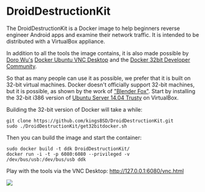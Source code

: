 DroidDestructionKit
===================

The DroidDestructionKit is a Docker image to help beginners reverse engineer Android apps and examine their network traffic. It is intended
to be distributed with a VirtualBox appliance.

In addition to all the tools the image contains, it is also made possible by [Doro Wu's](https://github.com/fcwu)
[Docker Ubuntu VNC Desktop](https://github.com/fcwu/docker-ubuntu-vnc-desktop) and the [Docker 32bit Developer Community](https://github.com/docker-32bit).

So that as many people can use it as possible, we prefer that it is built on 32-bit virtual machines. Docker doesn't officially support
32-bit machines, but it is possible, as shown by the work of ["Blender Fox"](http://blenderfox.com/2014/09/14/building-docker-io-on-32-bit-arch/).
Start by installing the 32-bit i386 version of [Ubuntu Server 14.04 Trusty](http://releases.ubuntu.com/14.04/) on VirtualBox.

Building the 32-bit version of Docker will take a while:
```
git clone https://github.com/kingsBSD/DroidDestructionKit.git
sudo ./DroidDestructionKit/get32bitdocker.sh 
```

Then you can build the image and start the container:
```
sudo docker build -t ddk DroidDestructionKit/
docker run -i -t -p 6080:6080 --privileged -v /dev/bus/usb:/dev/bus/usb ddk
```

Play with the tools via the VNC Desktop: http://127.0.0.1:6080/vnc.html

<img src="https://raw.githubusercontent.com/kingsBSD/DroidDestructionKit/master/screenshots/ddk_demo.png"/>

